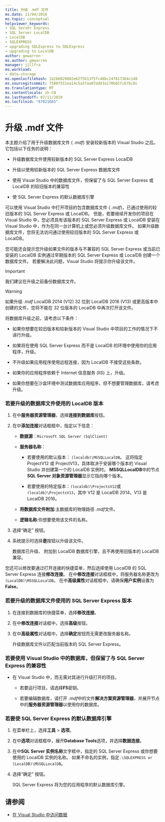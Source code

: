 ```yaml
---
title: 升级 .mdf 文件
ms.date: 11/04/2016
ms.topic: conceptual
helpviewer_keywords:
- SQL Server Express
- SQL Server LocalDB
- LocalDB
- SQLEXPRESS
- upgrading SQLExpress to SQLExpress
- upgrading to LocalDB
author: gewarren
ms.author: gewarren
manager: jillfra
ms.workload:
- data-storage
ms.openlocfilehash: 1b2b6029002e62f5b13f5fc40bc24f817364c148
ms.sourcegitcommit: 75807551ea14c5a37aa07dd93a170b02fc67bc8c
ms.translationtype: MT
ms.contentlocale: zh-CN
ms.lasthandoff: 07/11/2019
ms.locfileid: "67821665"
---
```

# <a name="upgrade-mdf-files"></a>升级 .mdf 文件

本主题介绍了用于升级数据库文件 ( *.mdf*) 安装较新版本的 Visual Studio 之后。 它包括以下任务的说明：

- 升级数据库文件使用较新版本的 SQL Server Express LocalDB

- 升级以使用较新版本的 SQL Server Express 数据库文件

- 使用 Visual Studio 中的数据库文件，但保留了与 SQL Server Express 或 LocalDB 的较旧版本的兼容性

- 使 SQL Server Express 的默认数据库引擎

可以使用 Visual Studio 中打开项目的包含数据库文件 ( *.mdf*)，已通过使用的较旧版本的 SQL Server Express 或 LocalDB。 但是，若要继续开发你的项目在 Visual Studio 中，您必须具有该版本的 SQL Server Express 或 LocalDB 安装在 Visual Studio 中，作为在同一台计算机上或您必须升级数据库文件。 如果升级数据库文件，您将无法访问通过使用较旧版本的 SQL Server Express 或 LocalDB。

您可能还会提示您升级如果文件的版本与不兼容的 SQL Server Express 或当前已安装的 LocalDB 实例通过早期版本的 SQL Server Express 或 LocalDB 创建一个数据库文件。 若要解决此问题，Visual Studio 将提示你升级该文件。

> [!IMPORTANT]
> 我们建议在升级之前备份数据库文件。

> [!WARNING]
> 如果升级 *.mdf* LocalDB 2014 (V12) 32 位到 LocalDB 2016 (V13) 或更高版本中创建的文件，您将不能在 32 位版本的 LocalDB 中再次打开该文件。

将数据库升级之前，请考虑以下条件：

- 如果你想要在较旧版本和较新版本的 Visual Studio 中项目的工作的情况下不进行升级。

- 如果将在使用 SQL Server Express 而不是 LocalDB 的环境中使用你的应用程序，升级。

- 不升级如果应用程序使用远程连接，因为 LocalDB 不接受这些条款。

- 如果你的应用程序依赖于 Internet 信息服务 (IIS) 上，升级。

- 如果你想要在沙盒环境中测试数据库应用程序，但不想要管理数据库，请考虑升级。

### <a name="to-upgrade-a-database-file-to-use-the-localdb-version"></a>若要升级的数据库文件使用的 LocalDB 版本

1. 在中**服务器资源管理器**，选择**连接到数据库**按钮。

2. 在中**添加连接**对话框框中，指定以下信息：

    - **数据源**：`Microsoft SQL Server (SqlClient)`

    - **服务器名称**：

        - 若要使用的默认版本： `(localdb)\MSSQLLocalDB`。  这将指定 ProjectV12 或 ProjectV13，具体取决于安装哪个版本的 Visual Studio 并创建第一个的 LocalDB 实例时。 **MSSQLLocalDB**中的节点**SQL Server 对象资源管理器**显示它指向哪个版本。

        - 若要使用的特定版本：`(localdb)\ProjectsV12`或`(localdb)\ProjectsV13`，其中 V12 是 LocalDB 2014，V13 是 LocalDB 2016。

    - **将数据库文件附加**:主数据库的物理路径 *.mdf*文件。

    - **逻辑名称**:你想要使用该文件的名称。

3. 选择“确定”  按钮。

4. 系统提示时选择**是**按钮以升级该文件。

    数据库已升级、 附加到 LocalDB 数据库引擎，且不再使用旧版本的 LocalDB 兼容。

您还可以修改要通过打开连接的快捷菜单，然后选择使用 LocalDB 的 SQL Server Express 连接**修改连接**。 在中**修改连接**对话框框中，将服务器名称更改为`(LocalDB)\MSSQLLocalDB`。 在中**高级属性**对话框框中，请确保**用户实例**设置为**False**。

### <a name="to-upgrade-a-database-file-to-use-the-sql-server-express-version"></a>若要升级的数据库文件使用的 SQL Server Express 版本

1. 在连接到数据库的快捷菜单，选择**修改连接**。

2. 在中**修改连接**对话框中，选择**高级**按钮。

3. 在中**高级属性**对话框中，选择**确定**按钮而无需更改服务器名称。

    升级数据库文件以匹配当前版本的 SQL Server Express。

### <a name="to-work-with-the-database-in-visual-studio-but-retain-compatibility-with-sql-server-express"></a>若要使用 Visual Studio 中的数据库，但保留了与 SQL Server Express 的兼容性

- 在 Visual Studio 中，而无需对其进行升级打开的项目。

  - 若要运行项目，请选择**F5**密钥。

  - 若要编辑数据库，请打开 *.mdf*中的文件**解决方案资源管理器**，并展开节点中的**服务器资源管理器**以使用你的数据库。

### <a name="to-make-sql-server-express-the-default-database-engine"></a>若要使 SQL Server Express 的默认数据库引擎

1. 在菜单栏上，选择**工具** > **选项**。

2. 在中**选项**对话框框中，展开**Database Tools**选项，并选择**数据连接**。

3. 在中**SQL Server 实例名称**文字框中，指定的 SQL Server Express 或你想要使用的 LocalDB 实例的名称。 如果不命名的实例，指定`.\SQLEXPRESS or (LocalDB)\MSSQLLocalDB`。

4. 选择“确定”  按钮。

    SQL Server Express 将为您的应用程序的默认数据库引擎。

## <a name="see-also"></a>请参阅

- [在 Visual Studio 中访问数据](accessing-data-in-visual-studio.md)
